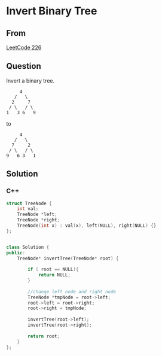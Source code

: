 # Invert Binary Tree



## From



[LeetCode 226](https://leetcode.com/problems/invert-binary-tree/description/)





## Question


Invert a binary tree.

```
     4
   /   \
  2     7
 / \   / \
1   3 6   9
```

to

```
     4
   /   \
  7     2
 / \   / \
9   6 3   1
```


## Solution  



### C++

```c++
struct TreeNode {
    int val;
    TreeNode *left;
    TreeNode *right;
    TreeNode(int x) : val(x), left(NULL), right(NULL) {}
};


class Solution {
public:
    TreeNode* invertTree(TreeNode* root) {
        
        if ( root == NULL){
            return NULL;
        }
        
        //change left node and right node
        TreeNode *tmpNode = root->left;
        root->left = root->right;
        root->right = tmpNode;
        
        invertTree(root->left);
        invertTree(root->right);
        
        return root;
    }
};
```

